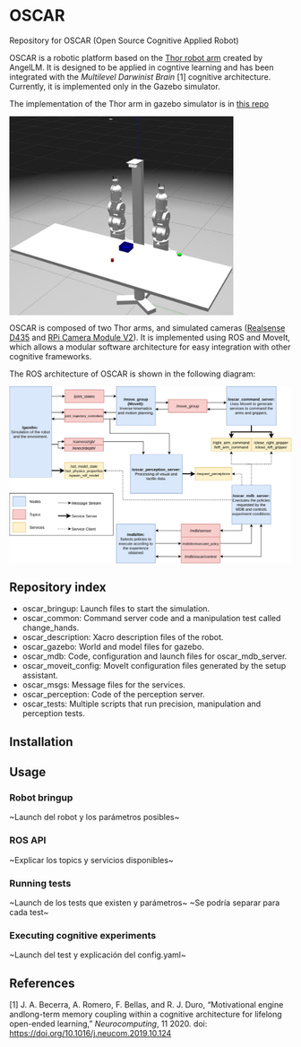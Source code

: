 # OSCAR
Repository for OSCAR (Open Source Cognitive Applied Robot)

OSCAR is a robotic platform based on the [Thor robot arm](https://github.com/AngelLM/Thor) created by AngelLM. It is designed to be applied in cogntive learning and has been integrated with the *Multilevel Darwinist Brain* [1] cognitive architecture. Currently, it is implemented only in the Gazebo simulator.

The implementation of the Thor arm in gazebo simulator is in [this repo](https://github.com/efallash/thor_simulator)

<img src="docs/oscar_gazebo.jpg" width="400" align="center">

OSCAR is composed of two Thor arms, and simulated cameras ([Realsense D435](https://www.intelrealsense.com/depth-camera-d435/) and [RPi Camera Module V2](https://www.raspberrypi.org/documentation/hardware/camera/)). It is implemented using ROS and MoveIt, which allows a modular software architecture for easy integration with other cognitive frameworks. 

The ROS architecture of OSCAR is shown in the following diagram:

<img src="docs/oscar_diagram.png" width="1200" align="center">


## Repository index


 - oscar_bringup: Launch files to start the simulation.
 - oscar_common: Command server code and a manipulation test called change_hands.
 - oscar_description: Xacro description files of the robot.
 - oscar_gazebo: World and model files for gazebo.
 - oscar_mdb: Code, configuration and launch files for oscar_mdb_server.
 - oscar_moveit_config: MoveIt configuration files generated by the setup assistant.
 - oscar_msgs: Message files for the services.
 - oscar_perception: Code of the perception server.
 - oscar_tests: Multiple scripts that run precision, manipulation and perception tests.


## Installation


## Usage


### Robot bringup
~Launch del robot y los parámetros posibles~


### ROS API
~Explicar los topics y servicios disponibles~


### Running tests
~Launch de los tests que existen y parámetros~
~Se podría separar para cada test~


### Executing cognitive experiments
~Launch del test y explicación del config.yaml~



## References

[1] J. A. Becerra, A. Romero, F. Bellas, and R. J. Duro, “Motivational engine andlong-term memory coupling within a cognitive architecture for lifelong open-ended learning,” *Neurocomputing*, 11 2020. doi: https://doi.org/10.1016/j.neucom.2019.10.124


